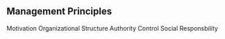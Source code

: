 ## Management Principles

Motivation
Organizational Structure
Authority Control
Social Responsbility
